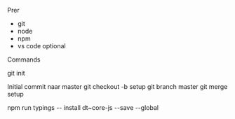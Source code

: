 Prer
- git
- node
- npm
- vs code optional

Commands

git init

Initial commit naar master
git checkout -b setup
git branch master
git merge setup


npm run typings -- install dt~core-js --save --global